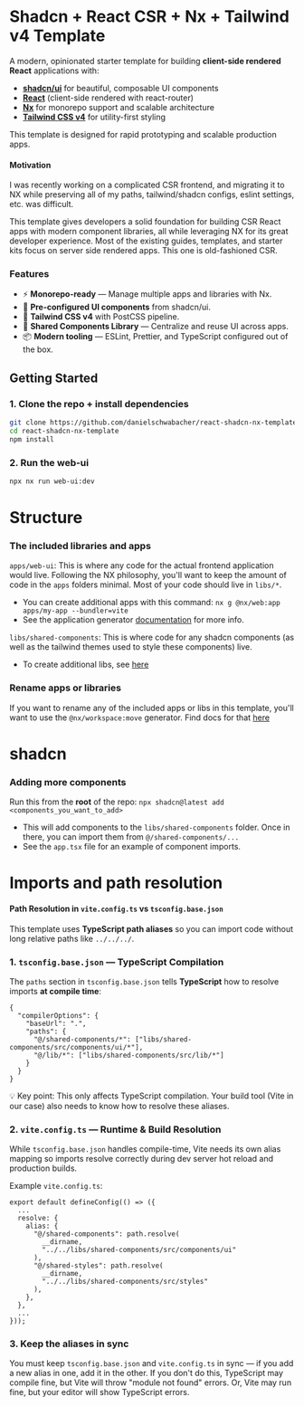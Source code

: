 # Shadcn + React CSR + Nx + Tailwind v4 Template

A modern, opinionated starter template for building **client-side rendered React** applications with:

- **[shadcn/ui](https://ui.shadcn.com/)** for beautiful, composable UI components
- **[React](https://react.dev/)** (client-side rendered with react-router)
- **[Nx](https://nx.dev/)** for monorepo support and scalable architecture
- **[Tailwind CSS v4](https://tailwindcss.com/)** for utility-first styling

This template is designed for rapid prototyping and scalable production apps.

#### Motivation

I was recently working on a complicated CSR frontend, and migrating it to NX while preserving all of my paths, tailwind/shadcn configs, eslint settings, etc. was difficult.

This template gives developers a solid foundation for building CSR React apps with modern component libraries, all while leveraging NX for its great developer experience. Most of the existing guides, templates, and starter kits focus on server side rendered apps. This one is old-fashioned CSR.

### Features

- ⚡ **Monorepo-ready** — Manage multiple apps and libraries with Nx.
- 🎨 **Pre-configured UI components** from shadcn/ui.
- 💨 **Tailwind CSS v4** with PostCSS pipeline.
- 🧩 **Shared Components Library** — Centralize and reuse UI across apps.
- 📦 **Modern tooling** — ESLint, Prettier, and TypeScript configured out of the box.

## Getting Started

### 1. Clone the repo + install dependencies

```bash
git clone https://github.com/danielschwabacher/react-shadcn-nx-template.git
cd react-shadcn-nx-template
npm install
```

### 2. Run the web-ui

```bash
npx nx run web-ui:dev
```

# Structure

### The included libraries and apps

`apps/web-ui`: This is where any code for the actual frontend application would live. Following the NX philosophy, you'll want to keep the amount of code in the `apps` folders minimal. Most of your code should live in `libs/*`.

- You can create additional apps with this command: `nx g @nx/web:app apps/my-app --bundler=vite`
- See the application generator [documentation](https://nx.dev/reference/core-api/web/generators/application) for more info.

`libs/shared-components`: This is where code for any shadcn components (as well as the tailwind themes used to style these components) live.

- To create additional libs, see [here](https://nx.dev/technologies/typescript/api/generators/library)

### Rename apps or libraries

If you want to rename any of the included apps or libs in this template, you'll want to use the `@nx/workspace:move` generator. Find docs for that [here](https://nx.dev/reference/core-api/workspace/generators/move#nxworkspacemove)

# shadcn

### Adding more components

Run this from the **root** of the repo: `npx shadcn@latest add <components_you_want_to_add>`

- This will add components to the `libs/shared-components` folder. Once in there, you can import them from `@/shared-components/...`
- See the `app.tsx` file for an example of component imports.

# Imports and path resolution

#### Path Resolution in `vite.config.ts` vs `tsconfig.base.json`

This template uses **TypeScript path aliases** so you can import code without long relative paths like `../../../`.

### 1. `tsconfig.base.json` — TypeScript Compilation

The `paths` section in `tsconfig.base.json` tells **TypeScript** how to resolve imports **at compile time**:

```jsonc
{
  "compilerOptions": {
    "baseUrl": ".",
    "paths": {
      "@/shared-components/*": ["libs/shared-components/src/components/ui/*"],
      "@/lib/*": ["libs/shared-components/src/lib/*"]
    }
  }
}
```

💡 Key point:
This only affects TypeScript compilation. Your build tool (Vite in our case) also needs to know how to resolve these aliases.

### 2. `vite.config.ts` — Runtime & Build Resolution

While `tsconfig.base.json` handles compile-time, Vite needs its own alias mapping so imports resolve correctly during dev server hot reload and production builds.

Example `vite.config.ts`:

```
export default defineConfig(() => ({
  ...
  resolve: {
    alias: {
      "@/shared-components": path.resolve(
        __dirname,
        "../../libs/shared-components/src/components/ui"
      ),
      "@/shared-styles": path.resolve(
        __dirname,
        "../../libs/shared-components/src/styles"
      ),
    },
  },
  ...
}));
```

### 3. Keep the aliases in sync

You must keep `tsconfig.base.json` and `vite.config.ts` in sync —
if you add a new alias in one, add it in the other. If you don't do this, TypeScript may compile fine, but Vite will throw "module not found" errors. Or, Vite may run fine, but your editor will show TypeScript errors.
